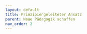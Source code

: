 ```yaml
---
layout: default
title: Prinzipiengeleiteter Ansatz
parent: Neue Pädagogik schaffen
nav_order: 2
---
```

